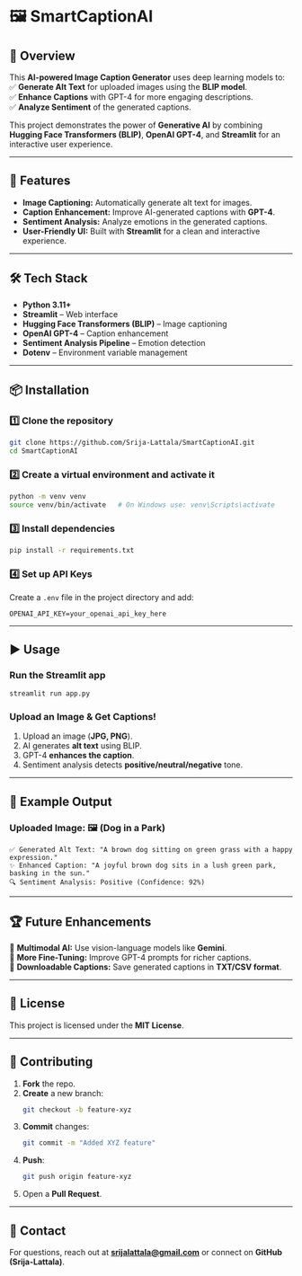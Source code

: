# 🖼️ SmartCaptionAI 

## 🚀 Overview  
This **AI-powered Image Caption Generator** uses deep learning models to:  
✅ **Generate Alt Text** for uploaded images using the **BLIP model**.  
✅ **Enhance Captions** with GPT-4 for more engaging descriptions.  
✅ **Analyze Sentiment** of the generated captions.  

This project demonstrates the power of **Generative AI** by combining **Hugging Face Transformers (BLIP)**, **OpenAI GPT-4**, and **Streamlit** for an interactive user experience.  

---

## 📌 Features  
- **Image Captioning:** Automatically generate alt text for images.  
- **Caption Enhancement:** Improve AI-generated captions with **GPT-4**.  
- **Sentiment Analysis:** Analyze emotions in the generated captions.  
- **User-Friendly UI:** Built with **Streamlit** for a clean and interactive experience.  

---

## 🛠️ Tech Stack  
- **Python 3.11+**  
- **Streamlit** – Web interface  
- **Hugging Face Transformers (BLIP)** – Image captioning  
- **OpenAI GPT-4** – Caption enhancement  
- **Sentiment Analysis Pipeline** – Emotion detection  
- **Dotenv** – Environment variable management  

---

## 📦 Installation  

### 1️⃣ Clone the repository  
```bash
git clone https://github.com/Srija-Lattala/SmartCaptionAI.git
cd SmartCaptionAI
```

### 2️⃣ Create a virtual environment and activate it  
```bash
python -m venv venv
source venv/bin/activate   # On Windows use: venv\Scripts\activate
```

### 3️⃣ Install dependencies  
```bash
pip install -r requirements.txt
```

### 4️⃣ Set up API Keys  
Create a `.env` file in the project directory and add:  
```plaintext
OPENAI_API_KEY=your_openai_api_key_here
```

---

## ▶️ Usage  

### **Run the Streamlit app**  
```bash
streamlit run app.py
```

### **Upload an Image & Get Captions!**  
1. Upload an image (**JPG, PNG**).  
2. AI generates **alt text** using BLIP.  
3. GPT-4 **enhances the caption**.  
4. Sentiment analysis detects **positive/neutral/negative** tone.  

---

## 🎯 Example Output  

### **Uploaded Image:** 🖼️ (Dog in a Park)  
```plaintext
✅ Generated Alt Text: "A brown dog sitting on green grass with a happy expression."
✨ Enhanced Caption: "A joyful brown dog sits in a lush green park, basking in the sun."
🔍 Sentiment Analysis: Positive (Confidence: 92%)
```

---

## 🏆 Future Enhancements  
🔹 **Multimodal AI:** Use vision-language models like **Gemini**.  
🔹 **More Fine-Tuning:** Improve GPT-4 prompts for richer captions.  
🔹 **Downloadable Captions:** Save generated captions in **TXT/CSV format**.  

---

## 📜 License  
This project is licensed under the **MIT License**.  

---

## 🤝 Contributing  
1. **Fork** the repo.  
2. **Create** a new branch:  
   ```bash
   git checkout -b feature-xyz
   ```  
3. **Commit** changes:  
   ```bash
   git commit -m "Added XYZ feature"
   ```  
4. **Push**:  
   ```bash
   git push origin feature-xyz
   ```  
5. Open a **Pull Request**.  

---

## 📧 Contact  
For questions, reach out at **srijalattala@gmail.com** or connect on **GitHub (Srija-Lattala)**.  
